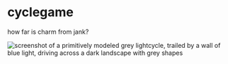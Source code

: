 # cyclegame

how far is charm from jank?

![screenshot of a primitively modeled grey lightcycle, trailed by a wall of blue light, driving across a dark landscape with grey shapes]()
